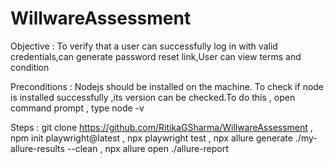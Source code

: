 # WillwareAssessment

Objective : To verify that a user can successfully log in with valid credentials,can generate password reset link,User can view terms and condition

Preconditions : Nodejs should be installed on the machine.
To check if node is installed successfully ,its version can be checked.To do this , open command prompt , type node -v

Steps : git clone https://github.com/RitikaGSharma/WillwareAssessment ,
npm init playwright@latest , npx playwright test , npx allure generate ./my-allure-results --clean , npx allure open ./allure-report
